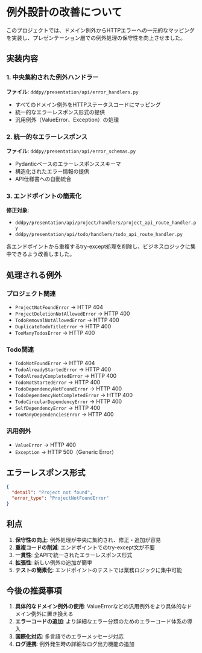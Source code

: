# 例外設計の改善について

このプロジェクトでは、ドメイン例外からHTTPエラーへの一元的なマッピングを実装し、プレゼンテーション層での例外処理の保守性を向上させました。

## 実装内容

### 1. 中央集約された例外ハンドラー

**ファイル**: `dddpy/presentation/api/error_handlers.py`

- すべてのドメイン例外をHTTPステータスコードにマッピング
- 統一的なエラーレスポンス形式の提供
- 汎用例外（ValueError、Exception）の処理

### 2. 統一的なエラーレスポンス

**ファイル**: `dddpy/presentation/api/error_schemas.py`

- Pydanticベースのエラーレスポンススキーマ
- 構造化されたエラー情報の提供
- API仕様書への自動統合

### 3. エンドポイントの簡素化

**修正対象**:
- `dddpy/presentation/api/project/handlers/project_api_route_handler.py`
- `dddpy/presentation/api/todo/handlers/todo_api_route_handler.py`

各エンドポイントから重複するtry-except処理を削除し、ビジネスロジックに集中できるよう改善しました。

## 処理される例外

### プロジェクト関連
- `ProjectNotFoundError` → HTTP 404
- `ProjectDeletionNotAllowedError` → HTTP 400
- `TodoRemovalNotAllowedError` → HTTP 400
- `DuplicateTodoTitleError` → HTTP 400
- `TooManyTodosError` → HTTP 400

### Todo関連
- `TodoNotFoundError` → HTTP 404
- `TodoAlreadyStartedError` → HTTP 400
- `TodoAlreadyCompletedError` → HTTP 400
- `TodoNotStartedError` → HTTP 400
- `TodoDependencyNotFoundError` → HTTP 400
- `TodoDependencyNotCompletedError` → HTTP 400
- `TodoCircularDependencyError` → HTTP 400
- `SelfDependencyError` → HTTP 400
- `TooManyDependenciesError` → HTTP 400

### 汎用例外
- `ValueError` → HTTP 400
- `Exception` → HTTP 500（Generic Error）

## エラーレスポンス形式

```json
{
  "detail": "Project not found",
  "error_type": "ProjectNotFoundError"
}
```

## 利点

1. **保守性の向上**: 例外処理が中央に集約され、修正・追加が容易
2. **重複コードの削減**: エンドポイントでのtry-except文が不要
3. **一貫性**: 全APIで統一されたエラーレスポンス形式
4. **拡張性**: 新しい例外の追加が簡単
5. **テストの簡素化**: エンドポイントのテストでは業務ロジックに集中可能

## 今後の推奨事項

1. **具体的なドメイン例外の使用**: ValueErrorなどの汎用例外をより具体的なドメイン例外に置き換える
2. **エラーコードの追加**: より詳細なエラー分類のためのエラーコード体系の導入
3. **国際化対応**: 多言語でのエラーメッセージ対応
4. **ログ連携**: 例外発生時の詳細なログ出力機能の追加

